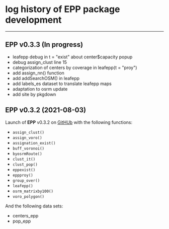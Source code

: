 # log history of EPP package development

-------------------------------------------------------

## EPP v0.3.3 (In progress)

  * leafepp debug in t = "exist" about center$capacity popup
  * debug assign_clust line 15
  * categorization of centers by coverage in leafepp(t = "proy")
  * add assign_nn() function
  * add addSearchOSM() in leafepp
  * add labels_es dataset to translate leafepp maps 
  * adaptation to osrm update
  * add site by pkgdown

## EPP v0.3.2 (2021-08-03)

Launch of **EPP** v0.3.2 on [GitHUb](https://github.com/RichDeto/EPP) with the following functions:  
  * `assign_clust()`    
  * `assign_voro()`    
  * `assignation_exist()`
  * `buff_voronoi()`
  * `byosrmRoute()`
  * `clust_it()`
  * `clust_pop()`
  * `eppexist()`
  * `eppproy()`
  * `group_over()`
  * `leafepp()`
  * `osrm_matrixby100()`
  * `voro_polygon()`
  
  
And the following data sets:    
  * centers_epp    
  * pop_epp    
